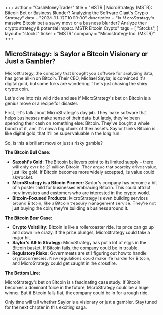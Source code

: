 +++
author = "CashMoneyTrades"
title = "MSTR |  MicroStrategy (MSTR): Bitcoin Bet or Business Blunder? Analyzing the Software Giant's Crypto Strategy"
date = "2024-01-12T10:00:00"
description = "Is MicroStrategy's massive Bitcoin bet a savvy move or a business blunder? Analyze their crypto strategy & potential impact. MSTR Bitcoin Crypto"
tags = [
"Stocks",
]
layout = "stocks"
ticker = "MSTR"
company = "Microstrategy Inc. (MSTR)"
+++
        


## MicroStrategy: Is Saylor a Bitcoin Visionary or Just a Gambler?

MicroStrategy, the company that brought you software for analyzing data, has gone all-in on Bitcoin. Their CEO, Michael Saylor, is convinced it's digital gold, but some folks are wondering if he's just chasing the shiny crypto coin. 

Let's dive into this wild ride and see if MicroStrategy's bet on Bitcoin is a genius move or a recipe for disaster.

First, let's talk about MicroStrategy's day job. They make software that helps businesses make sense of their data, but lately, they've been spending their cash on something else: Bitcoin. They've bought a whole bunch of it, and it's now a big chunk of their assets. Saylor thinks Bitcoin is like digital gold, that it'll be super valuable in the long run. 

So, is this a brilliant move or just a risky gamble?

**The Bitcoin Bull Case:**

* **Satoshi's Gold:** The Bitcoin believers point to its limited supply – there will only ever be 21 million Bitcoin.  They argue that scarcity drives value, just like gold.  If Bitcoin becomes more widely accepted, its value could skyrocket.
* **MicroStrategy is a Bitcoin Pioneer:**  Saylor's company has become a bit of a poster child for businesses embracing Bitcoin.  This could attract new investors and customers who are interested in the crypto world.
* **Bitcoin-Focused Products:** MicroStrategy is even building services around Bitcoin, like a Bitcoin treasury management service. They're not just buying the coin; they're building a business around it.  

**The Bitcoin Bear Case:**

* **Crypto Volatility:**  Bitcoin is like a rollercoaster ride. Its price can go up and down like crazy. If the price plunges, MicroStrategy could take a major hit.
* **Saylor's All-In Strategy:**  MicroStrategy has put a lot of eggs in the Bitcoin basket. If Bitcoin fails, the company could be in trouble.
* **Regulatory Risks:**  Governments are still figuring out how to handle cryptocurrencies. New regulations could make life harder for Bitcoin, and MicroStrategy could get caught in the crossfire. 

**The Bottom Line:**

MicroStrategy's bet on Bitcoin is a fascinating case study. If Bitcoin becomes a dominant force in the future, MicroStrategy could be a huge winner.  But if Bitcoin falls flat, the company could be in for a rough ride. 

Only time will tell whether Saylor is a visionary or just a gambler.  Stay tuned for the next chapter in this exciting saga.

        